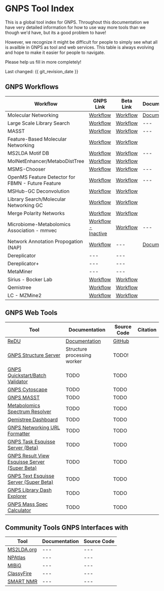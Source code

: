 # GNPS Tool Index

This is a global tool index for GNPS. Throughout this documentation we have very detailed information for how to use way more tools than we though we'd have, but its a good problem to have!

However, we recognize it might be difficult for people to simply see what all is availble in GNPS as tool and web services. This table is always evolving and hope to make it easier for people to navigate. 

Please help us fill in more completely!

Last changed: {{ git_revision_date }}

## GNPS Workflows

| Workflow  | GNPS Link  | Beta Link  | Documentation | Source Code | Citation | 
|---|---|---|---|---|---|
| Molecular Networking  | [Workflow](https://gnps.ucsd.edu/ProteoSAFe/index.jsp?params=%7B%22workflow%22:%22METABOLOMICS-SNETS-V2%22,%22library_on_server%22:%22d.speclibs;%22%7D)  | [Workflow](https://proteomics2.ucsd.edu/ProteoSAFe/index.jsp?params=%7B%22workflow%22:%22METABOLOMICS-SNETS-V2%22,%22library_on_server%22:%22d.speclibs;%22%7D) | [Documentation](networking.md) | [Github](https://github.com/CCMS-UCSD/GNPS_Workflows/tree/master/metabolomics-snets-v2) | [Citation](https://www.nature.com/articles/nbt.3597) |
| Large Scale Library Search  | [Workflow](https://gnps.ucsd.edu/ProteoSAFe/index.jsp?params=%7B%22workflow%22:%22MOLECULAR-LIBRARYSEARCH-V2%22,%22library_on_server%22:%22d.speclibs;%22%7D)   | [Workflow](https://proteomics2.ucsd.edu/ProteoSAFe/index.jsp?params=%7B%22workflow%22:%22MOLECULAR-LIBRARYSEARCH-V2%22,%22library_on_server%22:%22d.speclibs;%22%7D) |---| 
| MASST  | [Workflow](https://gnps.ucsd.edu/ProteoSAFe/index.jsp?params=%7B%22workflow%22:%22SEARCH_SINGLE_SPECTRUM%22,%22library_on_server%22:%22d.speclibs;%22%7D)   | [Workflow](https://proteomics2.ucsd.edu/ProteoSAFe/index.jsp?params=%7B%22workflow%22:%22SEARCH_SINGLE_SPECTRUM%22,%22library_on_server%22:%22d.speclibs;%22%7D) |---|
| Feature-Based Molecular Networking  | [Workflow](https://gnps.ucsd.edu/ProteoSAFe/index.jsp?params=%7B%22workflow%22:%22FEATURE-BASED-MOLECULAR-NETWORKING%22,%22library_on_server%22:%22d.speclibs;%22%7D)   | [Workflow](https://proteomics2.ucsd.edu/ProteoSAFe/index.jsp?params=%7B%22workflow%22:%22FEATURE-BASED-MOLECULAR-NETWORKING%22,%22library_on_server%22:%22d.speclibs;%22%7D) |
| MS2LDA Motif DB  | [Workflow](https://gnps.ucsd.edu/ProteoSAFe/index.jsp?params=%7B%22workflow%22:%22MS2LDA_MOTIFDB%22%7D)   | [Workflow](https://proteomics2.ucsd.edu/ProteoSAFe/index.jsp?params=%7B%22workflow%22:%22MS2LDA_MOTIFDB%22%7D) |---|
| MolNetEnhancer/MetaboDistTree  | [Workflow](https://gnps.ucsd.edu/ProteoSAFe/index.jsp?params=%7B%22workflow%22:%22MOLNETENHANCER%22%7D)   | [Workflow](https://proteomics2.ucsd.edu/ProteoSAFe/index.jsp?params=%7B%22workflow%22:%22MOLNETENHANCER%22%7D) |
| MSMS-Chooser  | [Workflow](https://gnps.ucsd.edu/ProteoSAFe/index.jsp?params=%7B%22workflow%22:%22MSMS-CHOOSER%22%7D)   | [Workflow](https://proteomics2.ucsd.edu/ProteoSAFe/index.jsp?params=%7B%22workflow%22:%22MSMS-CHOOSER%22%7D) |---| 
| OpenMS Feature Detector for FBMN - Future Feature  | [Workflow]()   | [Workflow]() |---|
| MSHub-GC Deconvolution  | [Workflow](https://gnps.ucsd.edu/ProteoSAFe/index.jsp?params=%7B"workflow":"MSHUB-GC"%7D)   | [Workflow](https://proteomics2.ucsd.edu/ProteoSAFe/index.jsp?params=%7B"workflow":"MSHUB-GC"%7D) | 
| Library Search/Molecular Networking GC  | [Workflow](https://gnps.ucsd.edu/ProteoSAFe/index.jsp?params=%7B%22workflow%22:%22MOLECULAR-LIBRARYSEARCH-GC%22%7D)   | [Workflow](https://proteomics2.ucsd.edu/ProteoSAFe/index.jsp?params=%7B%22workflow%22:%22MOLECULAR-LIBRARYSEARCH-GC%22%7D) |
| Merge Polarity Networks  | [Workflow](https://gnps.ucsd.edu/ProteoSAFe/index.jsp?params=%7B%22workflow%22:%22MERGE_NETWORKS_POLARITY%22%7D)   | [Workflow](https://proteomics2.ucsd.edu/ProteoSAFe/index.jsp?params=%7B%22workflow%22:%22MERGE_NETWORKS_POLARITY%22%7D) | 
| Microbiome-Metabolomics Association - mmvec  | [Workflow - Inactive](https://gnps.ucsd.edu/ProteoSAFe/index.jsp?params=%7B%22workflow%22:%22MMVEC%22%7D)   | [Workflow](https://proteomics2.ucsd.edu/ProteoSAFe/index.jsp?params=%7B%22workflow%22:%22MMVEC%22%7D) |---|
| Network Annotation Propogation (NAP) | [Workflow](https://proteomics2.ucsd.edu/ProteoSAFe/?params=%7B%22workflow%22:%22NAP_CCMS2%22%7D) | --- | [Documentation](nap.md) | [Source Code](https://github.com/DorresteinLaboratory/NAP_ProteoSAFe/) | [Citation](https://journals.plos.org/ploscompbiol/article?id=10.1371/journal.pcbi.1006089) |
| Dereplicator | --- | --- |
| Dereplicator+ | --- | --- |
| MetaMiner | --- | --- |
| Sirius - Bocker Lab | [Workflow](https://gnps.ucsd.edu/ProteoSAFe/index.jsp?params=%7B%22workflow%22:%22SIRIUS%22%7D)   | [Workflow](https://proteomics2.ucsd.edu/ProteoSAFe/index.jsp?params=%7B%22workflow%22:%22SIRIUS%22%7D) |
| Qemistree | [Workflow](https://gnps.ucsd.edu/ProteoSAFe/index.jsp?params=%7B%22workflow%22:%22QEMISTREE%22%7D)   | [Workflow](https://proteomics2.ucsd.edu/ProteoSAFe/index.jsp?params=%7B%22workflow%22:%22QEMISTREE%22%7D) |
| LC - MZMine2 | [Workflow](https://gnps.ucsd.edu/ProteoSAFe/index.jsp?params=%7B%22workflow%22:%22LC_MZMINE2%22%7D) | [Workflow](https://proteomics2.ucsd.edu/ProteoSAFe/index.jsp?params=%7B%22workflow%22:%22LC_MZMINE2%22%7D) |

## GNPS Web Tools


| Tool  | Documentation | Source Code | Citation |
|---|---|---|---|
| [ReDU](https://redu.ucsd.edu/) | [Documentation](https://mwang87.github.io/ReDU-MS2-Documentation/) | [GitHub](https://github.com/mwang87/ReDU-MS2-GNPS) |
| [GNPS Structure Server](https://gnps-structure.ucsd.edu/) | Structure processing worker | TODO! |
| [GNPS Quickstart/Batch Validator](https://gnps-quickstart.ucsd.edu) | TODO | TODO |
| [GNPS Cytoscape](https://gnps-cytoscape.ucsd.edu) | TODO | TODO |
| [GNPS MASST](https://masst.ucsd.edu) | TODO | TODO |
| [Metabolomics Spectrum Resolver](https://metabolomics-usi.ucsd.edu) | TODO | TODO |
| [Qemistree Dashboard](https://qemistree.ucsd.edu) | TODO | TODO |
| [GNPS Networking URL Formatter](https://gnps-urlworkflow.herokuapp.com/) | TODO | TODO |
| [GNPS Task Esquisse Server (Beta)](http://dorresteintesthub.ucsd.edu:8347/) | TODO | TODO |
| [GNPS Result View Esquisse Server (Super Beta)](http://dorresteintesthub.ucsd.edu:8359/) | TODO | TODO |
| [GNPS Text Esquisse Server (Super Beta)](https://gnps.shinyapps.io/text_entry/) | TODO | TODO |
| [GNPS Library Dash Explorer](http://dorresteinappshub.ucsd.edu:6546/) | TODO | TODO |
| [GNPS Mass Spec Calculator](https://gnps-masscalculator.herokuapp.com/) | TODO | TODO |

## Community Tools GNPS Interfaces with

| Tool  | Documentation | Source Code |
|---|---|---|
| [MS2LDA.org](http://ms2lda.org/) | --- | --- |
| [NPAtlas](https://www.npatlas.org/joomla/) | --- | --- |
| [MIBiG](https://mibig.secondarymetabolites.org/) | --- | --- |
| [ClassyFire](http://classyfire.wishartlab.com/) | --- | --- |
| [SMART NMR](http://smart.ucsd.edu) | --- | --- |


